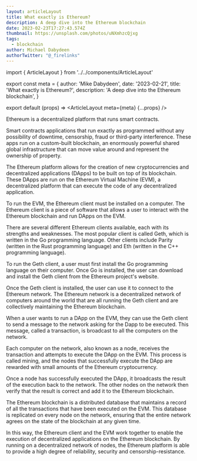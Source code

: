 ```yaml
---
layout: articleLayout
title: What exactly is Ethereum?
description: A deep dive into the Ethereum blockchain
date: 2023-02-23T17:27:43.574Z
thumbnail: https://unsplash.com/photos/uNXmhzcQjxg
tags:
  - blockchain
author: Michael Dabydeen
authorTwitter: "@_firelinks"
---
```

import { ArticleLayout } from '../../components/ArticleLayout'

export const meta = {
  author: 'Mike Dabydeen',
  date: '2023-02-21',
  title: 'What exactly is Ethereum?',
  description:
    'A deep dive into the Ethereum blockchain',
}

export default (props) => <ArticleLayout meta={meta} {...props} />

Ethereum is a decentralized platform that runs smart contracts.

Smart contracts applications that run exactly as programmed without any possibility of downtime, censorship, fraud or third-party interference. These apps run on a custom-built blockchain, an enormously powerful shared global infrastructure that can move value around and represent the ownership of property.

The Ethereum platform allows for the creation of new cryptocurrencies and decentralized applications (DApps) to be built on top of its blockchain. These DApps are run on the Ethereum Virtual Machine (EVM), a decentralized platform that can execute the code of any decentralized application.

To run the EVM, the Ethereum client must be installed on a computer. The Ethereum client is a piece of software that allows a user to interact with the Ethereum blockchain and run DApps on the EVM.

There are several different Ethereum clients available, each with its strengths and weaknesses. The most popular client is called Geth, which is written in the Go programming language. Other clients include Parity (written in the Rust programming language) and Eth (written in the C++ programming language).

To run the Geth client, a user must first install the Go programming language on their computer. Once Go is installed, the user can download and install the Geth client from the Ethereum project's website.

Once the Geth client is installed, the user can use it to connect to the Ethereum network. The Ethereum network is a decentralized network of computers around the world that are all running the Geth client and are collectively maintaining the Ethereum blockchain.

When a user wants to run a DApp on the EVM, they can use the Geth client to send a message to the network asking for the Dapp to be executed. This message, called a transaction, is broadcast to all the computers on the network.

Each computer on the network, also known as a node, receives the transaction and attempts to execute the DApp on the EVM. This process is called mining, and the nodes that successfully execute the DApp are rewarded with small amounts of the Ethereum cryptocurrency.

Once a node has successfully executed the DApp, it broadcasts the result of the execution back to the network. The other nodes on the network then verify that the result is correct and add it to the Ethereum blockchain.

The Ethereum blockchain is a distributed database that maintains a record of all the transactions that have been executed on the EVM. This database is replicated on every node on the network, ensuring that the entire network agrees on the state of the blockchain at any given time.

In this way, the Ethereum client and the EVM work together to enable the execution of decentralized applications on the Ethereum blockchain. By running on a decentralized network of nodes, the Ethereum platform is able to provide a high degree of reliability, security and censorship-resistance.
